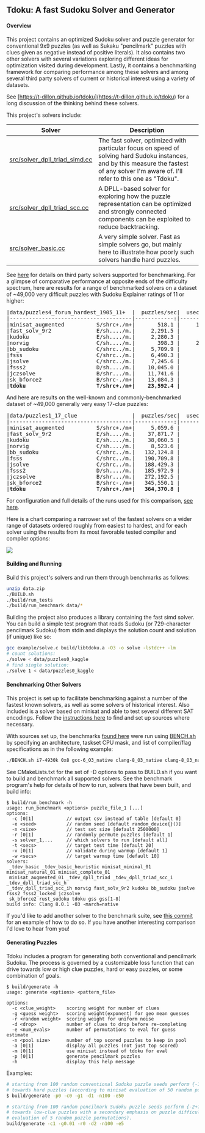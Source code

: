 ## Tdoku: A fast Sudoku Solver and Generator

#### Overview
This project contains an optimized Sudoku solver and puzzle generator for conventional 9x9 puzzles (as well as Sukaku
"pencilmark" puzzles with clues given as negative instead of positive literals). It also contains two 
other solvers with several variations exploring different ideas for optimization visited during
development. Lastly, it contains a benchmarking framework for comparing performance among these 
solvers and among several third party solvers of current or historical interest using a variety of
datasets. 

See [https://t-dillon.github.io/tdoku](https://t-dillon.github.io/tdoku) for a long discussion of the thinking behind these solvers.

This project's solvers include:

Solver | Description
-------|------------
[src/solver_dpll_triad_simd.cc](https://github.com/t-dillon/tdoku/blob/master/src/solver_dpll_triad_simd.cc) | The fast solver, optimized with particular focus on speed of solving hard Sudoku instances, and by this measure the fastest of any solver I'm aware of. I'll refer to this one as "Tdoku".
[src/solver_dpll_triad_scc.cc](https://github.com/t-dillon/tdoku/blob/master/src/solver_dpll_triad_scc.cc) | A DPLL-based solver for exploring how the puzzle representation can be optimized and strongly connected components can be exploited to reduce backtracking.
[src/solver_basic.cc](https://github.com/t-dillon/tdoku/blob/master/src/solver_basic.cc) | A very simple solver. Fast as simple solvers go, but mainly here to illustrate how poorly such solvers handle hard puzzles.

See [here](https://github.com/t-dillon/tdoku/blob/master/other/README.md) for details on third party solvers
supported for benchmarking. For a glimpse of comparative performance at opposite ends of the difficulty 
spectrum, here are results for a range of benchmarked solvers on a dataset of ~49,000 very
difficult puzzles with Sudoku Explainer ratings of 11 or higher:

<pre>
|data/puzzles4_forum_hardest_1905_11+  |  puzzles/sec|  usec/puzzle|   %no_guess|  guesses/puzzle|
|--------------------------------------|------------:|------------:|-----------:|---------------:|
|minisat_augmented          S/shrc+./m+|       518.1 |     1,930.3 |       0.0% |         104.38 |
|fast_solv_9r2              E/sh..../m.|     2,291.5 |       436.4 |       0.0% |         171.55 |
|kudoku                     E/sh..../m.|     2,280.3 |       438.5 |       0.0% |         142.29 |
|norvig                     C/sh..../m.|       398.3 |     2,510.7 |       0.0% |         178.70 |
|bb_sudoku                  C/shrc../m.|     5,709.9 |       175.1 |       0.0% |         200.41 |
|fsss                       C/shrc../m.|     6,490.3 |       154.1 |       0.0% |         117.52 |
|jsolve                     C/shrc../m.|     7,245.6 |       138.0 |       0.0% |         100.21 |
|fsss2                      D/sh..../m.|    10,045.0 |        99.6 |       0.0% |         139.23 |
|jczsolve                   B/shr.../m.|    11,741.6 |        85.2 |       0.0% |         171.20 |
|sk_bforce2                 B/shrc-./m+|    13,084.3 |        76.4 |       0.0% |         122.64 |
|<b>tdoku                      T/shrc+./m+|    23,592.4 |        42.4 |       0.0% |          64.95 </b>|
</pre>

And here are results on the well-known and commonly-benchmarked dataset of ~49,000 generally very easy 17-clue puzzles:

<pre>
|data/puzzles1_17_clue                 |  puzzles/sec|  usec/puzzle|   %no_guess|  guesses/puzzle|
|--------------------------------------|------------:|------------:|-----------:|---------------:|
|minisat_augmented          S/shrc+./m+|     5,059.6 |       197.6 |      76.0% |           1.06 |
|fast_solv_9r2              E/sh..../m.|    37,871.7 |        26.4 |      44.6% |           4.47 |
|kudoku                     E/sh..../m.|    38,060.5 |        26.3 |      44.6% |           4.57 |
|norvig                     C/sh..../m.|     8,523.6 |       117.3 |      44.6% |           4.84 |
|bb_sudoku                  C/shrc../m.|   132,124.8 |         7.6 |      76.0% |           1.55 |
|fsss                       C/shrc../m.|   190,709.8 |         5.2 |      76.0% |           0.94 |
|jsolve                     C/shrc../m.|   188,429.3 |         5.3 |      76.0% |           0.77 |
|fsss2                      D/sh..../m.|   185,972.9 |         5.4 |      44.6% |           4.46 |
|jczsolve                   B/shr.../m.|   272,192.5 |         3.7 |      70.5% |           1.76 |
|sk_bforce2                 B/shrc-./m+|   345,550.1 |         2.9 |      74.1% |           1.02 |
|<b>tdoku                      T/shrc+./m+|   364,370.8 |         2.7 |      78.7% |           0.61 </b>|
</pre>

For configuration and full details of the runs used for this comparison, [see here](https://github.com/t-dillon/tdoku/tree/master/benchmarks/results_i7-1065G7/i7-1065G7_clang-8_O3_native).

Here is a chart comparing a narrower set of the fastest solvers on a wider range of datasets 
ordered roughly from easiest to hardest, and for each solver using the results from its most 
favorable tested compiler and compiler options:

![](https://docs.google.com/spreadsheets/d/e/2PACX-1vRrWT05pUsB0LRS8ZR-j7WNvoUIpX6TDHBGeWhJnd7bRedgNn-a60TLVIRYO9A51yUZuXo-ugWx-ibK/pubchart?oid=1741583019&format=image)


#### Building and Running

Build this project's solvers and run them through benchmarks as follows:

```bash
unzip data.zip
./BUILD.sh
./build/run_tests
./build/run_benchmark data/*
```
Building the project also produces a library containing the fast simd solver.  You can build a 
simple test program that reads Sudoku (or 729-character pencilmark Sudoku) from stdin and displays 
the solution count and solution (if unique) like so:

```bash
gcc example/solve.c build/libtdoku.a -O3 -o solve -lstdc++ -lm
# count solutions:
./solve < data/puzzles0_kaggle
# find single solution:
./solve 1 < data/puzzles0_kaggle
```

#### Benchmarking Other Solvers

This project is set up to facilitate benchmarking against a number of the fastest known solvers, as
well as some solvers of historical interest. Also included is a solver based on minisat and able to
test several different SAT encodings. 
Follow the [instructions here](https://github.com/t-dillon/tdoku/blob/master/other/README.md) to find
and set up sources where necessary.

With sources set up, the benchmarks [found here](https://github.com/t-dillon/tdoku/tree/master/benchmarks) were run 
using [BENCH.sh](https://github.com/t-dillon/tdoku/blob/master/BENCH.sh) by specifying an architecture, taskset CPU mask, and list of compiler/flag specifications as
in the following example:

```bash
./BENCH.sh i7-4930k 0x8 gcc-6_O3_native clang-8_O3_native clang-8_O3_native_pgo ...
```

See CMakeLists.txt for the set of -D options to pass to BUILD.sh if you want to build and benchmark
all supported solvers. See the benchmark program's help for details of how to run, solvers that
have been built, and build info:

```
$ build/run_benchmark -h
usage: run_benchmark <options> puzzle_file_1 [...] 
options:
  -c [0|1]            // output csv instead of table [default 0]
  -e <seed>           // random seed [default random_device{}()]
  -n <size>           // test set size [default 2500000]
  -r [0|1]            // randomly permute puzzles [default 1]
  -s solver_1,...     // which solvers to run [default all]
  -t <secs>           // target test time [default 20]
  -v [0|1]            // validate during warmup [default 1]
  -w <secs>           // target warmup time [default 10]
solvers: 
 _tdev_basic _tdev_basic_heuristic minisat_minimal_01 minisat_natural_01 minisat_complete_01 
 minisat_augmented_01 _tdev_dpll_triad _tdev_dpll_triad_scc_i _tdev_dpll_triad_scc_h 
 _tdev_dpll_triad_scc_ih norvig fast_solv_9r2 kudoku bb_sudoku jsolve fsss2 fsss2_locked jczsolve 
 sk_bforce2 rust_sudoku tdoku gss gss[1-8]
build info: Clang 8.0.1 -O3 -march=native
```

If you'd like to add another solver to the benchmark suite, see [this commit](https://github.com/t-dillon/tdoku/commit/98b599074a00f15b7a13761053b984e237b8511a) for an example of
how to do so. If you have another interesting comparison I'd love to hear from you!

#### Generating Puzzles

Tdoku includes a program for generating both conventional and pencilmark Sudoku. The process is
governed by a customizable loss function that can drive towards low or high clue puzzles, hard
or easy puzzles, or some combination of goals.
```
$ build/generate -h
usage: generate <options> <pattern_file>

options:
  -c <clue_weight>    scoring weight for number of clues
  -g <guess weight>   scoring weight(exponent) for geo mean guesses
  -r <random weight>  scoring weight for uniform noise
  -d <drop>           number of clues to drop before re-completing
  -e <num_evals>      number of permutations to eval for guess estimate
  -n <pool size>      number of top scored puzzles to keep in pool
  -a [0|1]            display all puzzles (not just top scored)
  -m [0|1]            use minisat instead of tdoku for eval
  -p [0|1]            generate pencilmark puzzles
  -h                  display this help message
```
Examples:
```bash
# starting from 100 random conventional Sudoku puzzle seeds perform {-1+?} generation driving 
# towards hard puzzles (according to minisat evaluation of 50 random puzzle permutations). 
$ build/generate -p0 -c0 -g1 -d1 -n100 -e50

# starting from 100 random pencilmark Sudoku puzzle seeds perform {-2+?} generation driving  
# towards low-clue puzzles with a secondary emphasis on puzzle difficulty (according to minisat 
# evaluation of 5 random puzzle permutations). 
build/generate -c1 -g0.01 -r0 -d2 -n100 -e5
```
